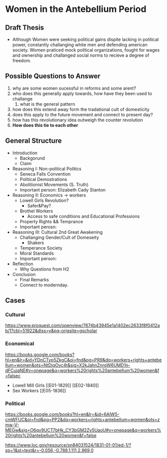 # **Women in the Antebellium Period**
## Draft Thesis
- Although Women were seeking political gains dispite lacking in political power, constantly challanging white men and defending american society. Women praticed mock political organizations, fought for wages and ownership and challanged social norms to recieve a degree of freedom. 
## Possible Questions to Answer
1. why are some women sucessful in reforms and some arent?
2. who does this generally apply towards, how have they been used to challange
	1. what is the general pattern
3. how does this extend away form the tradational cult of domesticity
4. does this apply to the future movement and connect to present day?
5. how has this revolutionary idea outweigh the counter revolution
6. **How does this tie to each other**

## General Structure
- Introduction
	- Backgorund
	- Claim
- Reasoning I: Non-political Politics
	- Seneca Falls Convention
	- Political Demostrations
	- Abolitionist Movements (S. Truth)
	- Important person: Elizabeth Cady Stanton
- Reasoning II: Economics -> workers
	- Lowell Girls Revolution?
		- Safer&Pay?
	- Brothel Workers
		- Access to safe conditions and Educational Professions
	- Property Rights && Temprance
	- Important perosn: 
- Reasoning III: Cultural 2nd Great Awakening
	- Challanging Gender/Cult of Domeseity 
		- Shakers
	- Temperance Society
	- Moral Standards
	- Important person:
- Reflection
	- Why Questions from H2
- Conclusion
	- Final Remarks
	- Connect to modernday. 
## Cases

### Cultural
https://www.proquest.com/openview/7674b43945e1a1402ec2633f8f0412ab/1?cbl=51922&diss=y&pq-origsite=gscholar


### Economical
https://books.google.com/books?hl=en&lr=&id=YDnCTyp5ZkgC&oi=fnd&pg=PR9&dq=workers+rights+antebellum+women&ots=NtDiqOyc4t&sig=X2kJahnZnrqW6UMD1n-dFCujaNE#v=onepage&q=workers%20rights%20antebellum%20women&f=falsec
- Lowell Mill Girls
	[[E01-1829]]
	[[E02-1840]]
- Sex Workers
	[[E05-1836]]
### Political
https://books.google.com/books?hl=en&lr=&id=6AlW5-cmWFUC&oi=fnd&pg=PP2&dq=workers+rights+antebellum+women&ots=zmw-V-MEGw&sig=O6qv9UCT7bHk_CY3bGM2Zy5UaoU#v=onepage&q=workers%20rights%20antebellum%20women&f=false 

https://www.loc.gov/resource/sn84031524/1831-01-01/ed-1/?sp=1&st=text&r=-0.056,-0.788,1.111,2.969,0

